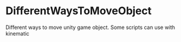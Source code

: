 # DifferentWaysToMoveObject
Different ways to move unity game object. Some scripts can use with kinematic
